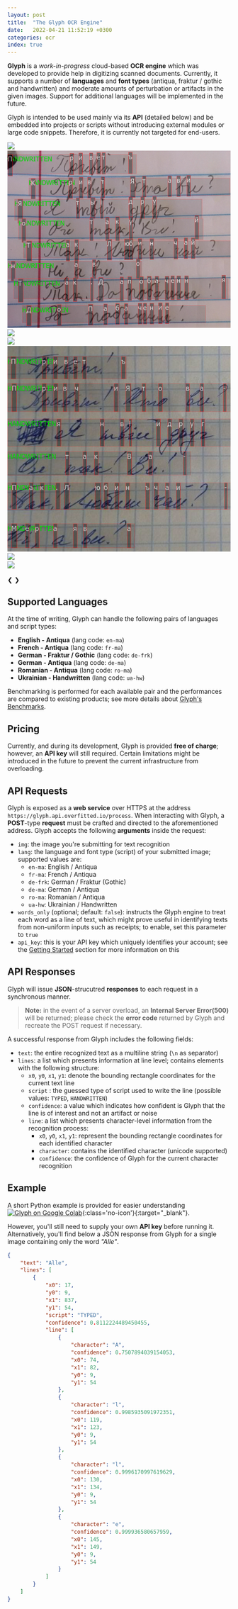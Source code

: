 ```yaml
---
layout: post
title:  "The Glyph OCR Engine"
date:   2022-04-21 11:52:19 +0300
categories: ocr
index: true
---
```



**Glyph** is a *work-in-progress* cloud-based **OCR engine** which was developed to provide help in digitizing scanned documents.
Currently, it supports a number of **languages** and **font types** (antiqua, fraktur / gothic and handwritten) and moderate amounts of perturbation or artifacts in the given images. Support for additional languages will be implemented in the future.

Glyph is intended to be used mainly via its **API** (detailed below) and be embedded into projects or scripts without introducing external modules or large code snippets. Therefore, it is currently not targeted for end-users.

<div class="slideshow-container">
  <div class="slide fade">
    <img src="/assets/img/index_sections/text_recognition/de-frk-demo.png">
  </div>

  <div class="slide fade">
    <img src="/assets/img/index_sections/text_recognition/ua-hw-demo.png">
  </div>

  <div class="slide fade">
    <img src="/assets/img/index_sections/text_recognition/en-ma-demo.png">
  </div>

  <div class="slide fade">
    <img src="/assets/img/index_sections/text_recognition/fr-ma-demo.png">
  </div>

  <div class="slide fade">
    <img src="/assets/img/index_sections/text_recognition/ua-hw-demo2.png">
  </div>

  <div class="slide fade">
    <img src="/assets/img/index_sections/text_recognition/ro-ma-demo.png">
  </div>

  <div class="slide fade">
    <img src="/assets/img/index_sections/text_recognition/de-ma-demo.png">
  </div>

  <span class="prev" onclick="plusSlides(-1)">&#10094;</span>
  <span class="next" onclick="plusSlides(1)">&#10095;</span>
</div>


## Supported Languages

At the time of writing, Glyph can handle the following pairs of languages and script types:

- **English - Antiqua** (lang code: `en-ma`)
- **French - Antiqua** (lang code: `fr-ma`)
- **German - Fraktur / Gothic** (lang code: `de-frk`)
- **German - Antiqua** (lang code: `de-ma`)
- **Romanian - Antiqua** (lang code: `ro-ma`)
- **Ukrainian - Handwritten** (lang code: `ua-hw`)

Benchmarking is performed for each available pair and the performances are compared to existing products; see more details about [Glyph's Benchmarks](/ocr/comparison-of-ocr-engines).

## Pricing

Currently, and during its development, Glyph is provided **free of charge**; however, an **API key** will still required.
Certain limitations might be introduced in the future to prevent the current infrastructure from overloading.

## API Requests

Glyph is exposed as a **web service** over HTTPS at the address `https://glyph.api.overfitted.io/process`.
When interacting with Glyph, a **POST**-type **request** must be crafted and directed to the aforementioned address. Glyph accepts the following **arguments** inside the request:

* `img`: the image you're submitting for text recognition
* `lang`: the language and font type (script) of your submitted image; supported values are:
    * `en-ma`: English / Antiqua
    * `fr-ma`: French / Antiqua
    * `de-frk`: German / Fraktur (Gothic)
    * `de-ma`: German / Antiqua 
    * `ro-ma`: Romanian / Antiqua
    * `ua-hw`: Ukrainian / Handwritten
* `words_only` (optional; default: `false`): instructs the Glyph engine to treat each word as a line of text, which might prove useful in identifying texts from non-uniform inputs such as receipts; to enable, set this parameter to `true`
* `api_key`: this is your API key which uniquely identifies your account; see the [Getting Started](/get-started) section for more information on this


## API Responses

Glyph will issue **JSON**-strucutred **responses** to each request in a synchronous manner.

> **Note:** in the event of a server overload, an **Internal Server Error(500)** will be returned; please check the **error code** returned by Glyph and recreate the POST request if necessary. 

A successful response from Glyph includes the following fields:
* `text`: the entire recognized text as a multiline string (`\n` as separator)
* `lines`: a list which presents information at line level; contains elements with the following structure:
    * `x0`, `y0`, `x1`, `y1`: denote the bounding rectangle coordinates for the current text line
    * `script` : the guessed type of script used to write the line (possible values: `TYPED`, `HANDWRITTEN`)
    * `confidence`: a value which indicates how confident is Glyph that the line is of interest and not an artifact or noise
    * `line`: a list which presents character-level information from the recognition process:
        * `x0`, `y0`, `x1`, `y1`: represent the bounding rectangle coordinates for each identified character
        * `character`: contains the identified character (unicode supported)
        * `confidence`: the confidence of Glyph for the current character recognition

## Example

A short Python example is provided for easier understanding [![Glyph on Google Colab](https://colab.research.google.com/assets/colab-badge.svg)](https://colab.research.google.com/drive/1Ld9f0I_Wl74EH16fUVneKmIavPept5C8?usp=sharing){:class='no-icon'}{:target="_blank"}.

However, you'll still need to supply your own **API key** before running it.
Alternatively, you'll find below a JSON response from Glyph for a single image containing only the word *"Alle"*.
```json
{
    "text": "Alle",
    "lines": [
        {
            "x0": 17,
            "y0": 9,
            "x1": 837,
            "y1": 54,
            "script": "TYPED",
            "confidence": 0.8112224489450455,
            "line": [
                {
                    "character": "A",
                    "confidence": 0.7507894039154053,
                    "x0": 74,
                    "x1": 82,
                    "y0": 9,
                    "y1": 54
                },
                {
                    "character": "l",
                    "confidence": 0.9985935091972351,
                    "x0": 119,
                    "x1": 123,
                    "y0": 9,
                    "y1": 54
                },
                {
                    "character": "l",
                    "confidence": 0.9996170997619629,
                    "x0": 130,
                    "x1": 134,
                    "y0": 9,
                    "y1": 54
                },
                {
                    "character": "e",
                    "confidence": 0.999936580657959,
                    "x0": 145,
                    "x1": 149,
                    "y0": 9,
                    "y1": 54
                }
            ]
        }
    ]
}
```
